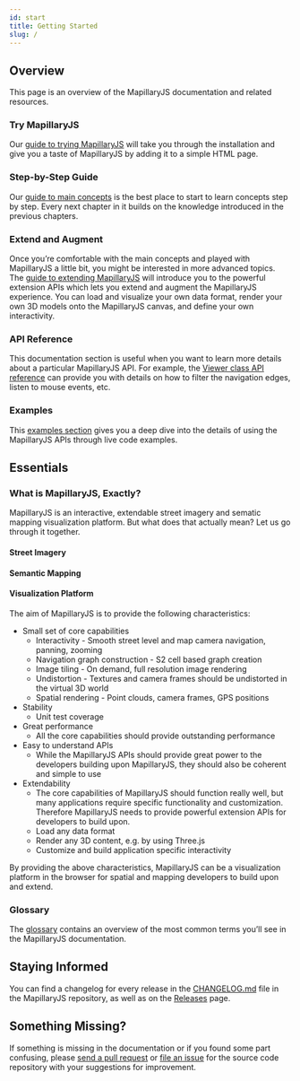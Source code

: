 ```yaml
---
id: start
title: Getting Started
slug: /
---
```


## Overview

This page is an overview of the MapillaryJS documentation and related resources.

### Try MapillaryJS

Our [guide to trying MapillaryJS](intro/try) will take you through the installation and give you a taste of MapillaryJS by adding it to a simple HTML page.

### Step-by-Step Guide

Our [guide to main concepts](/docs/guides) is the best place to start to learn concepts step by step. Every next chapter in it builds on the knowledge introduced in the previous chapters.

### Extend and Augment

Once you’re comfortable with the main concepts and played with MapillaryJS a little bit, you might be interested in more advanced topics. The [guide to extending MapillaryJS](/docs/extend) will introduce you to the powerful extension APIs which lets you extend and augment the MapillaryJS experience. You can load and visualize your own data format, render your own 3D models onto the MapillaryJS canvas, and define your own interactivity.

### API Reference

This documentation section is useful when you want to learn more details about a particular MapillaryJS API. For example, the [Viewer class API reference](/api/modules/viewer) can provide you with details on how to filter the navigation edges, listen to mouse events, etc.

### Examples

This [examples section](/examples) gives you a deep dive into the details of using the MapillaryJS APIs through live code examples.

## Essentials

### What is MapillaryJS, Exactly?

MapillaryJS is an interactive, extendable street imagery and sematic mapping visualization platform. But what does that actually mean? Let us go through it together.

#### Street Imagery

#### Semantic Mapping

#### Visualization Platform

The aim of MapillaryJS is to provide the following characteristics:

- Small set of core capabilities
  - Interactivity - Smooth street level and map camera navigation, panning, zooming
  - Navigation graph construction - S2 cell based graph creation
  - Image tiling - On demand, full resolution image rendering
  - Undistortion - Textures and camera frames should be undistorted in the virtual 3D world
  - Spatial rendering - Point clouds, camera frames, GPS positions
- Stability
  - Unit test coverage
- Great performance
  - All the core capabilities should provide outstanding performance
- Easy to understand APIs
  - While the MapillaryJS APIs should provide great power to the developers building upon MapillaryJS, they should also be coherent and simple to use
- Extendability
  - The core capabilities of MapillaryJS should function really well, but many applications require specific functionality and customization. Therefore MapillaryJS needs to provide powerful extension APIs for developers to build upon.
  - Load any data format
  - Render any 3D content, e.g. by using Three.js
  - Customize and build application specific interactivity

By providing the above characteristics, MapillaryJS can be a visualization platform in the browser for spatial and mapping developers to build upon and extend.

### Glossary

The [glossary](intro/glossary) contains an overview of the most common terms you’ll see in the MapillaryJS documentation.

## Staying Informed

You can find a changelog for every release in the [CHANGELOG.md](https://github.com/mapillary/mapillary-js/blob/main/CHANGELOG.md) file in the MapillaryJS repository, as well as on the [Releases](https://github.com/mapillary/mapillary-js/releases) page.

## Something Missing?

If something is missing in the documentation or if you found some part confusing, please [send a pull request](https://github.com/mapillary/mapillary-js/blob/main/.github/CONTRIBUTING.md#sending-a-pull-request) or [file an issue](https://github.com/mapillary/mapillary-js/issues/new) for the source code repository with your suggestions for improvement.
